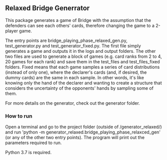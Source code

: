 ## Relaxed Bridge Generrator

This package generates a game of Bridge with the assumption that the defenders can see each others' cards, therefore changing the game to
a 2-player game. 

The entry points are bridge_playing_phase_relaxed_gen.py, test_generator.py and test_generator_fixed.py.
The first file simply generates a game and outputs it in the logs and output folders. The other two files are used to generate a block of
games (e.g. card ranks from 2 to 4, 20 games for each rank) and save them in the test_files and test_files_fixed folders. Fixed means that each game samples a series of card distributions (instead of only one), where the declarer's cards (and, if desired, the dummy cards) are the same in each sample. In other words, it's like knowing only the hand of the declarer and wanting to create a structure that considers the uncertainty of the opponents' hands by sampling some of them.

For more details on the generator, check out the generator folder.

### How to run

Open a terminal and go to the project folder (outside of /generator_relaxed/) and run 'python -m generator_relaxed.bridge_playing_phase_relaxced_gen' (or any of the other two entry points). The program will print out the parameters required to run.

Python 3.7 is required.
